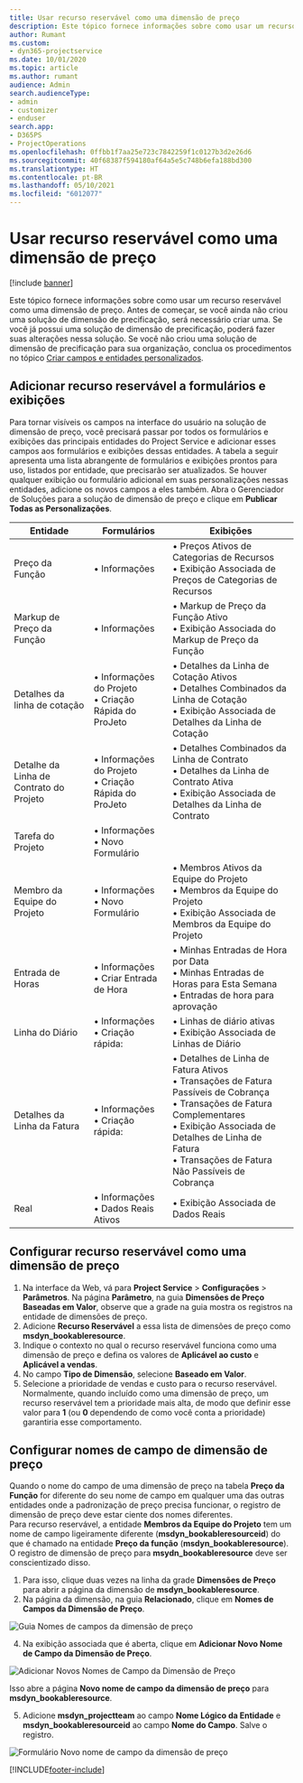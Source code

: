 ```yaml
---
title: Usar recurso reservável como uma dimensão de preço
description: Este tópico fornece informações sobre como usar um recurso reservável como uma dimensão de preço.
author: Rumant
ms.custom:
- dyn365-projectservice
ms.date: 10/01/2020
ms.topic: article
ms.author: rumant
audience: Admin
search.audienceType:
- admin
- customizer
- enduser
search.app:
- D365PS
- ProjectOperations
ms.openlocfilehash: 0ffbb1f7aa25e723c7842259f1c0127b3d2e26d6
ms.sourcegitcommit: 40f68387f594180af64a5e5c748b6efa188bd300
ms.translationtype: HT
ms.contentlocale: pt-BR
ms.lasthandoff: 05/10/2021
ms.locfileid: "6012077"
---
```

# <a name="use-bookable-resource-as-a-pricing-dimension"></a>Usar recurso reservável como uma dimensão de preço

[!include [banner](../includes/psa-now-project-operations.md)]

Este tópico fornece informações sobre como usar um recurso reservável como uma dimensão de preço. Antes de começar, se você ainda não criou uma solução de dimensão de precificação, será necessário criar uma. Se você já possui uma solução de dimensão de precificação, poderá fazer suas alterações nessa solução. Se você não criou uma solução de dimensão de precificação para sua organização, conclua os procedimentos no tópico [Criar campos e entidades personalizados](create-custom-fields-entities.md).

## <a name="add-bookable-resource-to-forms-and-views"></a>Adicionar recurso reservável a formulários e exibições
Para tornar visíveis os campos na interface do usuário na solução de dimensão de preço, você precisará passar por todos os formulários e exibições das principais entidades do Project Service e adicionar esses campos aos formulários e exibições dessas entidades.
A tabela a seguir apresenta uma lista abrangente de formulários e exibições prontos para uso, listados por entidade, que precisarão ser atualizados. Se houver qualquer exibição ou formulário adicional em suas personalizações nessas entidades, adicione os novos campos a eles também.
Abra o Gerenciador de Soluções para a solução de dimensão de preço e clique em **Publicar Todas as Personalizações**.


|   Entidade        | Formulários   |Exibições        |
| ------------------------------|---------------------------------|----------------------------------|
|  Preço da Função|• Informações |• Preços Ativos de Categorias de Recursos<br> • Exibição Associada de Preços de Categorias de Recursos|
|  Markup de Preço da Função|• Informações|• Markup de Preço da Função Ativo<br>• Exibição Associada do Markup de Preço da Função|
|  Detalhes da linha de cotação|• Informações do Projeto<br>• Criação Rápida do ProJeto|• Detalhes da Linha de Cotação Ativos<br>• Detalhes Combinados da Linha de Cotação<br>• Exibição Associada de Detalhes da Linha de Cotação|
|  Detalhe da Linha de Contrato do Projeto|• Informações do Projeto<br>• Criação Rápida do ProJeto|• Detalhes Combinados da Linha de Contrato<br>• Detalhes da Linha de Contrato Ativa<br>• Exibição Associada de Detalhes da Linha de Contrato|
|  Tarefa do Projeto|• Informações<br>• Novo Formulário||
|  Membro da Equipe do Projeto|• Informações<br>• Novo Formulário|• Membros Ativos da Equipe do Projeto<br>• Membros da Equipe do Projeto<br>• Exibição Associada de Membros da Equipe do Projeto|
|  Entrada de Horas|• Informações<br>• Criar Entrada de Hora|• Minhas Entradas de Hora por Data<br>• Minhas Entradas de Horas para Esta Semana<br>• Entradas de hora para aprovação|
|  Linha do Diário|• Informações<br>• Criação rápida:|• Linhas de diário ativas<br>• Exibição Associada de Linhas de Diário|
|  Detalhes da Linha da Fatura|• Informações<br>• Criação rápida:|• Detalhes de Linha de Fatura Ativos<br>• Transações de Fatura Passíveis de Cobrança<br>• Transações de Fatura Complementares<br>• Exibição Associada de Detalhes de Linha de Fatura<br>• Transações de Fatura Não Passíveis de Cobrança|
|  Real|• Informações<br>• Dados Reais Ativos|• Exibição Associada de Dados Reais|

## <a name="set-up-bookable-resource-as-a-pricing-dimension"></a>Configurar recurso reservável como uma dimensão de preço

1. Na interface da Web, vá para **Project Service** > **Configurações** > **Parâmetros**. Na página **Parâmetro**, na guia **Dimensões de Preço Baseadas em Valor**, observe que a grade na guia mostra os registros na entidade de dimensões de preço. 
2. Adicione **Recurso Reservável** a essa lista de dimensões de preço como **msdyn_bookableresource**. 
3. Indique o contexto no qual o recurso reservável funciona como uma dimensão de preço e defina os valores de **Aplicável ao custo** e **Aplicável a vendas**.
4. No campo **Tipo de Dimensão**, selecione **Baseado em Valor**. 
5. Selecione a prioridade de vendas e custo para o recurso reservável. Normalmente, quando incluído como uma dimensão de preço, um recurso reservável tem a prioridade mais alta, de modo que definir esse valor para **1** (ou **0** dependendo de como você conta a prioridade) garantiria esse comportamento.

## <a name="set-up-pricing-dimension-field-names"></a>Configurar nomes de campo de dimensão de preço

Quando o nome do campo de uma dimensão de preço na tabela **Preço da Função** for diferente do seu nome de campo em qualquer uma das outras entidades onde a padronização de preço precisa funcionar, o registro de dimensão de preço deve estar ciente dos nomes diferentes.    
Para recurso reservável, a entidade **Membros da Equipe do Projeto** tem um nome de campo ligeiramente diferente (**msdyn_bookableresourceid**) do que é chamado na entidade **Preço da função** (**msdyn_bookableresource**). O registro de dimensão de preço para **msydn_bookableresource** deve ser conscientizado disso. 
1. Para isso, clique duas vezes na linha da grade **Dimensões de Preço** para abrir a página da dimensão de **msdyn_bookableresource**.
2. Na página da dimensão, na guia **Relacionado**, clique em **Nomes de Campos da Dimensão de Preço**.

 ![Guia Nomes de campos da dimensão de preço](media/PD-fieldname.png)

4. Na exibição associada que é aberta, clique em **Adicionar Novo Nome de Campo da Dimensão de Preço**.

 ![Adicionar Novos Nomes de Campo da Dimensão de Preço](media/Add-NewPD-fieldname.png)


Isso abre a página **Novo nome de campo da dimensão de preço** para **msdyn_bookableresource**. 

5. Adicione **msdyn_projectteam** ao campo **Nome Lógico da Entidade** e **msdyn_bookableresourceid** ao campo **Nome do Campo**. Salve o registro.

 ![Formulário Novo nome de campo da dimensão de preço](media/PD-fieldname-Added.png)


[!INCLUDE[footer-include](../includes/footer-banner.md)]